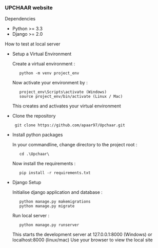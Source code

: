 ### UPCHAAR website

Dependencies

*	Python >= 3.3
*	Django >= 2.0

How to test at local server

   * Setup a Virtual Environment

        Create a virtual environment <env name>:

            python -m venv project_env	

        Now activate your environment by :

            project_env\Scripts\activate (Windows)
            source project_env/bin/activate (Linux / Mac)

      This creates and activates your virtual environment

   * Clone the repository

          git clone https://github.com/apaar97/Upchaar.git

   * Install python packages

        In your commandline, change directory to the project root :

            cd .\Upchaar\

        Now install the requirements :

            pip install -r requirements.txt

   * Django Setup

        Initialise django application and database :

            python manage.py makemigrations
            python manage.py migrate

        Run local server :

            python manage.py runserver

      This starts the development server at 127.0.0.1:8000 (Windows) or localhost:8000 (linux/mac)
      Use your browser to view the local site
     
